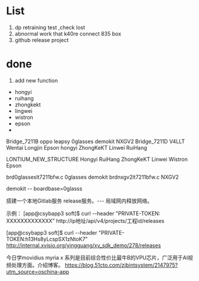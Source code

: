 # List
1. dp retraining test ,check lost 
2. abnormal  work that k40re connect 835 box
3. github release project



# done 
1. add new function
- hongyi
- ruihang
- zhongkekt
- lingwei
- wistron
- epson
- 
Bridge_7211B  oppo leapsy 0glasses demokit NXGV2
Bridge_7211D V4LLT Wentai Longjin  Epson hongyi ZhongKeKT Linwei RuiHang


LONTIUM_NEW_STRUCTURE Hongyi RuiHang ZhongKeKT Linwei Wistron Epson

brd0glasseslt7211bfw.c  0glasses demokit 
brdnxgv2lt7211bfw.c NXGV2

demokit -- boardbase=0glasss
 
搭建一个本地Gitlab服务 release服务。--- 局域网内释放网络。



示例：
[app@csybapp3 soft]$ curl --header "PRIVATE-TOKEN: XXXXXXXXXXXXX" http://ip地址/api/v4/projects/工程id/releases


[app@csybapp3 soft]$ curl --header "PRIVATE-TOKEN:h13Hs8yLcspSX1zNtoK7" http://internal.xvisio.org/yingguang/xv_sdk_demo/278/releases


今日学movidius myria x 系列是目前综合性价比最牛B的VPU芯片，广泛用于AI视频处理方面。介绍博客。
https://blog.51cto.com/zjbintsystem/2147975?utm_source=oschina-app